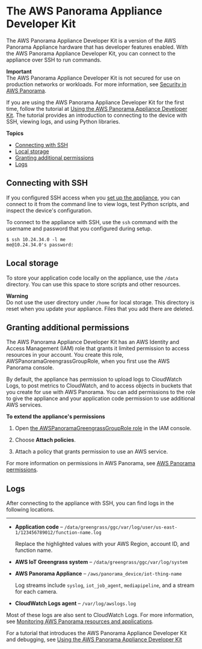 # The AWS Panorama Appliance Developer Kit<a name="appliance-devkit"></a>

The AWS Panorama Appliance Developer Kit is a version of the AWS Panorama Appliance hardware that has developer features enabled\. With the AWS Panorama Appliance Developer Kit, you can connect to the appliance over SSH to run commands\.

**Important**  
The AWS Panorama Appliance Developer Kit is not secured for use on production networks or workloads\. For more information, see [Security in AWS Panorama](panorama-security.md)\.

If you are using the AWS Panorama Appliance Developer Kit for the first time, follow the tutorial at [Using the AWS Panorama Appliance Developer Kit](gettingstarted-devkit.md)\. The tutorial provides an introduction to connecting to the device with SSH, viewing logs, and using Python libraries\.

**Topics**
+ [Connecting with SSH](#appliance-devkit-ssh)
+ [Local storage](#appliance-devkit-storage)
+ [Granting additional permissions](#appliance-devkit-permissions)
+ [Logs](#appliance-devkit-logs)

## Connecting with SSH<a name="appliance-devkit-ssh"></a>

If you configured SSH access when you [set up the appliance](gettingstarted-setup.md), you can connect to it from the command line to view logs, test Python scripts, and inspect the device's configuration\.

To connect to the appliance with SSH, use the `ssh` command with the username and password that you configured during setup\.

```
$ ssh 10.24.34.0 -l me
me@10.24.34.0's password:
```

## Local storage<a name="appliance-devkit-storage"></a>

To store your application code locally on the appliance, use the `/data` directory\. You can use this space to store scripts and other resources\.

**Warning**  
Do not use the user directory under `/home` for local storage\. This directory is reset when you update your appliance\. Files that you add there are deleted\.

## Granting additional permissions<a name="appliance-devkit-permissions"></a>

The AWS Panorama Appliance Developer Kit has an AWS Identity and Access Management \(IAM\) role that grants it limited permission to access resources in your account\. You create this role, AWSPanoramaGreengrassGroupRole, when you first use the AWS Panorama console\.

By default, the appliance has permission to upload logs to CloudWatch Logs, to post metrics to CloudWatch, and to access objects in buckets that you create for use with AWS Panorama\. You can add permissions to the role to give the appliance and your application code permission to use additional AWS services\.

**To extend the appliance's permissions**

1. Open [the AWSPanoramaGreengrassGroupRole role](https://console.aws.amazon.com/iam/home#/roles/AWSPanoramaGreengrassGroupRole) in the IAM console\.

1. Choose **Attach policies**\.

1. Attach a policy that grants permission to use an AWS service\.

For more information on permissions in AWS Panorama, see [AWS Panorama permissions](panorama-permissions.md)\.

## Logs<a name="appliance-devkit-logs"></a>

After connecting to the appliance with SSH, you can find logs in the following locations\.

****
+ **Application code** – `/data/greengrass/ggc/var/log/user/us-east-1/123456789012/function-name.log`

  Replace the highlighted values with your AWS Region, account ID, and function name\.
+ **AWS IoT Greengrass system** – `/data/greengrass/ggc/var/log/system`
+ **AWS Panorama Appliance** – `/aws/panorama_device/iot-thing-name`

  Log streams include `syslog`, `iot_job_agent`, `mediapipeline`, and a stream for each camera\.
+ **CloudWatch Logs agent** – `/var/log/awslogs.log`

Most of these logs are also sent to CloudWatch Logs\. For more information, see [Monitoring AWS Panorama resources and applications](panorama-monitoring.md)\.

For a tutorial that introduces the AWS Panorama Appliance Developer Kit and debugging, see [Using the AWS Panorama Appliance Developer Kit](gettingstarted-devkit.md)